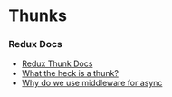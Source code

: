 # Thunks

### Redux Docs

- [Redux Thunk Docs](https://github.com/reduxjs/redux-thunk)
- [What the heck is a thunk?](https://daveceddia.com/what-is-a-thunk/)
- [Why do we use middleware for async](https://redux.js.org/faq/actions#how-can-i-represent-side-effects-such-as-ajax-calls-why-do-we-need-things-like-action-creators-thunks-and-middleware-to-do-async-behavior)
